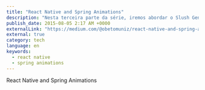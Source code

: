 ```yaml
---
title: "React Native and Spring Animations"
description: "Nesta terceira parte da série, iremos abordar o Slush Generator, que é um Scaffolding Generator baseado em NodeJS e que tem uma forma diferenciada para criação de seus scaffolds."
publish_date: 2015-08-05 2:17 AM +0000
externalLink: "https://medium.com/@obetomuniz/react-native-and-spring-animations-e30df833ede0"
external: true
category: tech
language: en
keywords:
  - react native
  - spring animations
---
```


React Native and Spring Animations

